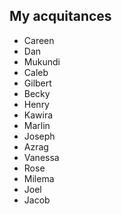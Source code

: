## My acquitances

- Careen
- Dan
- Mukundi
- Caleb
- Gilbert
- Becky
- Henry
- Kawira
- Marlin
- Joseph
- Azrag
- Vanessa
- Rose
- Milema
- Joel
- Jacob
